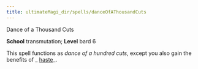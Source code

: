 ```yaml
---
title: ultimateMagi_dir/spells/danceOfAThousandCuts
---
```

Dance of a Thousand Cuts

**School** transmutation; **Level** bard 6

This spell functions as _dance of a hundred cuts_, except you also gain the benefits of _ [haste](spell_dir/haste#_haste)_.

